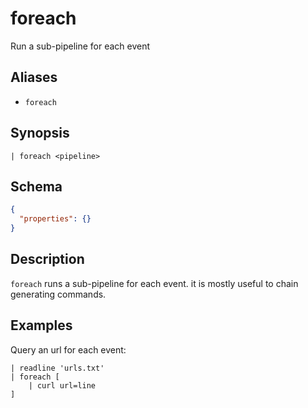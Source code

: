 # foreach

Run a sub-pipeline for each event
## Aliases

* `foreach`

## Synopsis

```shell
| foreach <pipeline>
```

## Schema

```json
{
  "properties": {}
}
```


## Description

`foreach` runs a sub-pipeline for each event.
it is mostly useful to chain generating commands.


## Examples


Query an url for each event:

```
| readline 'urls.txt'
| foreach [
    | curl url=line
]
```

